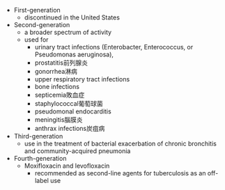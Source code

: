 - First-generation
	- discontinued in the United States
- Second-generation
	- a broader spectrum of activity
	- used for
		- urinary tract infections (Enterobacter, Enterococcus, or Pseudomonas aeruginosa), 
		- prostatitis前列腺炎
		- gonorrhea淋病
		- upper respiratory tract infections
		- bone infections
		- septicemia敗血症
		- staphylococcal葡萄球菌
		- pseudomonal endocarditis
		- meningitis腦膜炎
		- anthrax infections炭疽病
- Third-generation
	- use in the treatment of bacterial exacerbation of chronic bronchitis and community-acquired pneumonia
- Fourth-generation
	- Moxifloxacin and levofloxacin 
		- recommended as second-line agents for tuberculosis as an off-label use